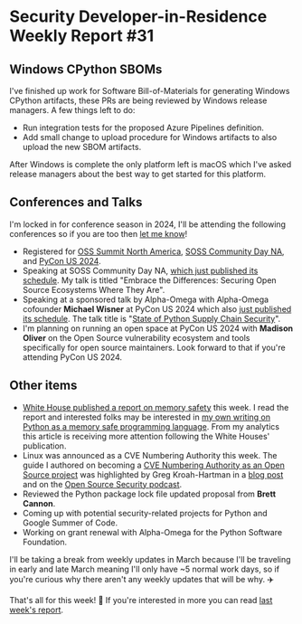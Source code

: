 # Security Developer-in-Residence Weekly Report #31

## Windows CPython SBOMs

I've finished up work for Software Bill-of-Materials for generating Windows CPython artifacts,
these PRs are being reviewed by Windows release managers. A few things left to do:

* Run integration tests for the proposed Azure Pipelines definition.
* Add small change to upload procedure for Windows artifacts to also upload the new SBOM artifacts.

After Windows is complete the only platform left is macOS which I've asked release managers about the best way to get started for this platform.

## Conferences and Talks

I'm locked in for conference season in 2024, I'll be attending the following conferences
so if you are too then [let me know](https://sethmlarson.dev/)!

* Registered for [OSS Summit North America](https://events.linuxfoundation.org/open-source-summit-north-america/), [SOSS Community Day NA](https://events.linuxfoundation.org/soss-community-day-north-america/), and [PyCon US 2024](https://us.pycon.org/2024/).
* Speaking at SOSS Community Day NA, [which just published its schedule](https://openssf.org/blog/2024/02/26/soss-community-day-north-america-na-agenda-live/).
  My talk is titled "Embrace the Differences: Securing Open Source Ecosystems Where They Are".
* Speaking at a sponsored talk by Alpha-Omega with Alpha-Omega cofounder **Michael Wisner** at PyCon US 2024 which also [just published its schedule](https://us.pycon.org/2024/schedule/).
  The talk title is "[State of Python Supply Chain Security](https://us.pycon.org/2024/schedule/presentation/148/)".
* I'm planning on running an open space at PyCon US 2024 with **Madison Oliver** on the Open Source vulnerability ecosystem and tools specifically for open source maintainers.
  Look forward to that if you're attending PyCon US 2024.

## Other items

* [White House published a report on memory safety](https://www.whitehouse.gov/oncd/briefing-room/2024/02/26/press-release-technical-report/) this week.
  I read the report and interested folks may be interested in [my own writing on Python as a memory safe programming language](https://sethmlarson.dev/security-developer-in-residence-weekly-report-21).
  From my analytics this article is receiving more attention following the White Houses' publication.
* Linux was announced as a CVE Numbering Authority this week. The guide I authored on becoming a [CVE Numbering Authority as an Open Source
  project](https://openssf.org/blog/2023/11/27/openssf-introduces-guide-to-becoming-a-cve-numbering-authority-as-an-open-source-project/)
  was highlighted by Greg Kroah-Hartman in a [blog post](http://www.kroah.com/log/blog/2024/02/13/linux-is-a-cna/) and on the [Open Source Security podcast](https://opensourcesecurity.io/2024/02/25/episode-417-linux-kernel-security-with-greg-k-h/).
* Reviewed the Python package lock file updated proposal from **Brett Cannon**.
* Coming up with potential security-related projects for Python and Google Summer of Code.
* Working on grant renewal with Alpha-Omega for the Python Software Foundation.

I'll be taking a break from weekly updates in March because I'll be traveling in early and late March
meaning I'll only have ~5 normal work days, so if you're curious why there aren't any weekly updates
that will be why. ✈️

That's all for this week! 👋 If you're interested in more you can read [last week's report](https://sethmlarson.dev/security-developer-in-residence-weekly-report-30).
